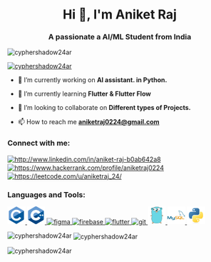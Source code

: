 <h1 align="center">Hi 👋, I'm Aniket Raj</h1>
<h3 align="center">A passionate a AI/ML Student from India</h3>

<p align="left"> <img src="https://komarev.com/ghpvc/?username=cyphershadow24ar&label=Profile%20views&color=0e75b6&style=flat" alt="cyphershadow24ar" /> </p>

<p align="left"> <a href="https://github.com/ryo-ma/github-profile-trophy"><img src="https://github-profile-trophy.vercel.app/?username=cyphershadow24ar" alt="cyphershadow24ar" /></a> </p>

- 🔭 I’m currently working on **AI assistant. in Python.**

- 🌱 I’m currently learning **Flutter & Flutter Flow**

- 👯 I’m looking to collaborate on **Different types of Projects.**

- 📫 How to reach me **aniketraj0224@gmail.com**

<h3 align="left">Connect with me:</h3>
<p align="left">
<a href="https://linkedin.com/in/http://www.linkedin.com/in/aniket-raj-b0ab642a8" target="blank"><img align="center" src="https://raw.githubusercontent.com/rahuldkjain/github-profile-readme-generator/master/src/images/icons/Social/linked-in-alt.svg" alt="http://www.linkedin.com/in/aniket-raj-b0ab642a8" height="30" width="40" /></a>
<a href="https://www.hackerrank.com/https://www.hackerrank.com/profile/aniketraj0224" target="blank"><img align="center" src="https://raw.githubusercontent.com/rahuldkjain/github-profile-readme-generator/master/src/images/icons/Social/hackerrank.svg" alt="https://www.hackerrank.com/profile/aniketraj0224" height="30" width="40" /></a>
<a href="https://www.leetcode.com/https://leetcode.com/u/aniketraj_24/" target="blank"><img align="center" src="https://raw.githubusercontent.com/rahuldkjain/github-profile-readme-generator/master/src/images/icons/Social/leet-code.svg" alt="https://leetcode.com/u/aniketraj_24/" height="30" width="40" /></a>
</p>

<h3 align="left">Languages and Tools:</h3>
<p align="left"> <a href="https://www.cprogramming.com/" target="_blank" rel="noreferrer"> <img src="https://raw.githubusercontent.com/devicons/devicon/master/icons/c/c-original.svg" alt="c" width="40" height="40"/> </a> <a href="https://www.w3schools.com/cpp/" target="_blank" rel="noreferrer"> <img src="https://raw.githubusercontent.com/devicons/devicon/master/icons/cplusplus/cplusplus-original.svg" alt="cplusplus" width="40" height="40"/> </a> <a href="https://www.figma.com/" target="_blank" rel="noreferrer"> <img src="https://www.vectorlogo.zone/logos/figma/figma-icon.svg" alt="figma" width="40" height="40"/> </a> <a href="https://firebase.google.com/" target="_blank" rel="noreferrer"> <img src="https://www.vectorlogo.zone/logos/firebase/firebase-icon.svg" alt="firebase" width="40" height="40"/> </a> <a href="https://flutter.dev" target="_blank" rel="noreferrer"> <img src="https://www.vectorlogo.zone/logos/flutterio/flutterio-icon.svg" alt="flutter" width="40" height="40"/> </a> <a href="https://git-scm.com/" target="_blank" rel="noreferrer"> <img src="https://www.vectorlogo.zone/logos/git-scm/git-scm-icon.svg" alt="git" width="40" height="40"/> </a> <a href="https://golang.org" target="_blank" rel="noreferrer"> <img src="https://raw.githubusercontent.com/devicons/devicon/master/icons/go/go-original.svg" alt="go" width="40" height="40"/> </a> <a href="https://www.mysql.com/" target="_blank" rel="noreferrer"> <img src="https://raw.githubusercontent.com/devicons/devicon/master/icons/mysql/mysql-original-wordmark.svg" alt="mysql" width="40" height="40"/> </a> <a href="https://www.python.org" target="_blank" rel="noreferrer"> <img src="https://raw.githubusercontent.com/devicons/devicon/master/icons/python/python-original.svg" alt="python" width="40" height="40"/> </a> </p>

<p><img align="left" src="https://github-readme-stats.vercel.app/api/top-langs?username=cyphershadow24ar&show_icons=true&locale=en&layout=compact" alt="cyphershadow24ar" /></p>

<p>&nbsp;<img align="center" src="https://github-readme-stats.vercel.app/api?username=cyphershadow24ar&show_icons=true&locale=en" alt="cyphershadow24ar" /></p>

<p><img align="center" src="https://github-readme-streak-stats.herokuapp.com/?user=cyphershadow24ar&" alt="cyphershadow24ar" /></p>
